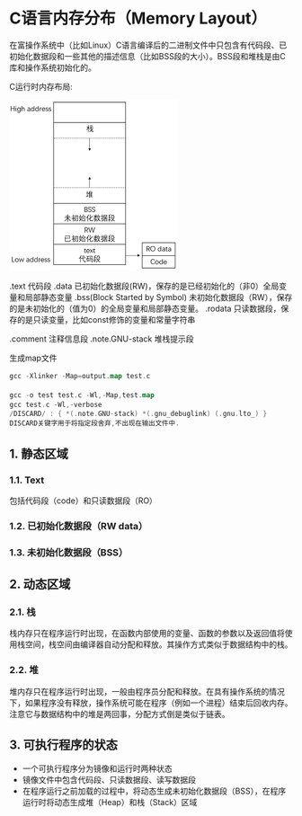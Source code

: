 # C语言内存分布（Memory Layout）

在富操作系统中（比如Linux）C语言编译后的二进制文件中只包含有代码段、已初始化数据段和一些其他的描述信息（比如BSS段的大小）。BSS段和堆栈是由C库和操作系统初始化的。

C运行时内存布局:

![test_uml](./assets/c_memory_layout.png)

.text 代码段 .data 已初始化数据段(RW)，保存的是已经初始化的（非0）全局变量和局部静态变量 .bss(Block Started by Symbol) 未初始化数据段（RW），保存的是未初始化的（值为0）的全局变量和局部静态变量。 .rodata 只读数据段，保存的是只读变量，比如const修饰的变量和常量字符串

.comment 注释信息段 .note.GNU-stack 堆栈提示段

生成map文件

```go
gcc -Xlinker -Map=output.map test.c

gcc -o test test.c -Wl,-Map,test.map
gcc test.c -Wl,-verbose
/DISCARD/ : { *(.note.GNU-stack) *(.gnu_debuglink) (.gnu.lto_) }
DISCARD关键字用于将指定段舍弃,不出现在输出文件中.
```

## 1. 静态区域

### 1.1. Text

包括代码段（code）和只读数据段（RO）

### 1.2. 已初始化数据段（RW data）

### 1.3. 未初始化数据段（BSS）

## 2. 动态区域

### 2.1. 栈

栈内存只在程序运行时出现，在函数内部使用的变量、函数的参数以及返回值将使用栈空间，栈空间由编译器自动分配和释放。其操作方式类似于数据结构中的栈。

### 2.2. 堆

堆内存只在程序运行时出现，一般由程序员分配和释放。在具有操作系统的情况下，如果程序没有释放，操作系统可能在程序（例如一个进程）结束后回收内存。注意它与数据结构中的堆是两回事，分配方式倒是类似于链表。

## 3. 可执行程序的状态

- 一个可执行程序分为镜像和运行时两种状态
- 镜像文件中包含代码段、只读数据段、读写数据段
- 在程序运行之前加载的过程中，将动态生成未初始化数据段（BSS），在程序运行时将动态生成堆（Heap）和栈（Stack）区域